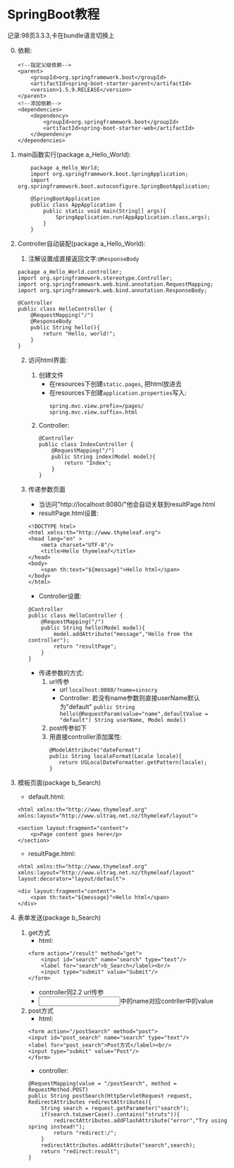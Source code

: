 # SpringBoot教程
记录:98页3.3.3,卡在bundle语言切换上

0. 依赖:
	```
	<!--指定父级依赖-->
    <parent>
        <groupId>org.springframework.boot</groupId>
        <artifactId>spring-boot-starter-parent</artifactId>
        <version>1.5.9.RELEASE</version>
    </parent>
    <!--添加依赖-->
    <dependencies>
        <dependency>
            <groupId>org.springframework.boot</groupId>
            <artifactId>spring-boot-starter-web</artifactId>
        </dependency>
    </dependencies>
	```


1. main函数实行(package a_Hello_World):
	```
		package a_Hello_World;
		import org.springframework.boot.SpringApplication;
		import org.springframework.boot.autoconfigure.SpringBootApplication;
		
		@SpringBootApplication
		public class AppApplication {
			public static void main(String[] args){
				SpringApplication.run(AppApplication.class,args);
			}
		}
	```
2. Controller自动装配(package a_Hello_World):
	1. 注解设置成直接返回文字:`@ResponseBody`
	```
	package a_Hello_World.controller;
	import org.springframework.stereotype.Controller;
	import org.springframework.web.bind.annotation.RequestMapping;
	import org.springframework.web.bind.annotation.ResponseBody;

	@Controller
	public class HelloController {
		@RequestMapping("/")
		@ResponseBody
		public String hello(){
			return "Hello, world!";
		}
	}
	```
	2. 访问html界面:
		1. 创建文件
			* 在resources下创建`static.pages`, 把html放进去
			* 在resources下创建`application.properties`写入:
				```
				spring.mvc.view.prefix=/pages/
				spring.mvc.view.suffix=.html
				```
		2. Controller:
			```
			@Controller
			public class IndexController {
				@RequestMapping("/")
				public String index(Model model){
					return "Index";
				}
			}
			```
	
	
	
	
	
	3. 传递参数页面
		* 当访问"http://localhost:8080/"他会自动关联到resultPage.html
		* resultPage.html设置:
		```
		<!DOCTYPE html>
		<html xmlns:th="http://www.thymeleaf.org">
		<head lang="en" >
			<meta charset="UTF-8"/>
			<title>Hello thymeleaf</title>
		</head>
		<body>
			<span th:text="${message}">Hello html</span>
		</body>
		</html>
		```
		* Controller设置:
		```
		@Controller
		public class HelloController {
			@RequestMapping("/")
			public String hello(Model model){
				model.addAttribute("message","Hello from the controller");
				return "resultPage";
			}
		}
		```
		* 传递参数的方式:
			1. url传参
				* url `localhost:8080/?name=sinscry`
				* Controller: 
					若没有name参数则直接userName默认为"default"
					`public String hello(@RequestParam(value="name",defaultValue = "default") String userName, Model model)`
			2. post传参如下
			3. 用直接controller添加属性:
				```
				@ModelAttribute("dateFormat")
				public String localeFormat(Locale locale){
				   return USLocalDateFormatter.getPattern(locale);
				}
				```
3. 模板页面(package b_Search)
	* default.html:
	
	```
	<html xmlns:th="http://www.thymeleaf.org"
	xmlns:layout="http://www.ultraq.net.nz/thymeleaf/layout">
  
	<section layout:fragment="content">
		<p>Page content goes here</p>
	</section>
	```
	* resultPage.html:
	```
	<html xmlns:th="http://www.thymeleaf.org"
	xmlns:layout="http://www.ultraq.net.nz/thymeleaf/layout"
	layout:decorator="layout/default">
	
	<div layout:fragment="content">
		<span th:text="${message}">Hello html</span>
	</div>
	```
4. 表单发送(package b_Search)
	1. get方式
		* html:
		```
		<form action="/result" method="get">
			<input id="search" name="search" type="text"/>
			<label for="search">b_Search</label><br/>
			<input type="submit" value="Submit"/>
		</form>
		```
		* controller同2.2 url传参
		* <input>中的name对应contrller中的value
	2. post方式
		* html:
		```
		<form action="/postSearch" method="post">
		<input id="post_search" name="search" type="text"/>
		<label for="post_search">Post方式</label><br/>
		<input type="submit" value="Post"/>
		</form>
		```
		* controller:
		```
		@RequestMapping(value = "/postSearch", method = RequestMethod.POST)
		public String postSearch(HttpServletRequest request, RedirectAttributes redirectAttributes){
			String search = request.getParameter("search");
			if(search.toLowerCase().contains("struts")){
				redirectAttributes.addFlashAttribute("error","Try using spring instead!");
				return "redirect:/";
			}
			redirectAttributes.addAttribute("search",search);
			return "redirect:result";
		}
		```
		
		
		
